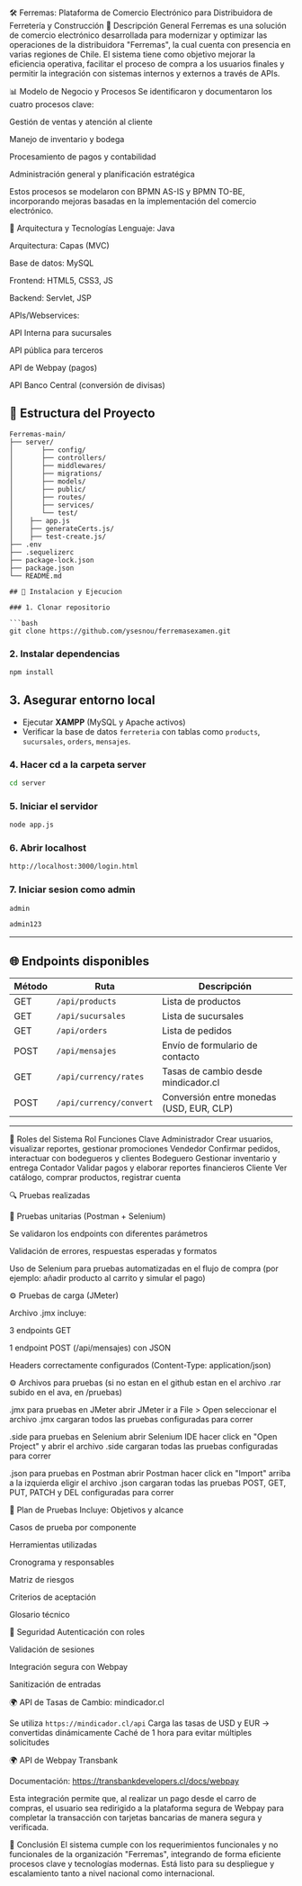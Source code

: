 🛠️ Ferremas: Plataforma de Comercio Electrónico para Distribuidora de Ferretería y Construcción
📌 Descripción General
Ferremas es una solución de comercio electrónico desarrollada para modernizar y optimizar las operaciones de la distribuidora "Ferremas", la cual cuenta con presencia en varias regiones de Chile. El sistema tiene como objetivo mejorar la eficiencia operativa, facilitar el proceso de compra a los usuarios finales y permitir la integración con sistemas internos y externos a través de APIs.

📊 Modelo de Negocio y Procesos
Se identificaron y documentaron los cuatro procesos clave:

Gestión de ventas y atención al cliente

Manejo de inventario y bodega

Procesamiento de pagos y contabilidad

Administración general y planificación estratégica

Estos procesos se modelaron con BPMN AS-IS y BPMN TO-BE, incorporando mejoras basadas en la implementación del comercio electrónico.

🧱 Arquitectura y Tecnologías
Lenguaje: Java

Arquitectura: Capas (MVC)

Base de datos: MySQL

Frontend: HTML5, CSS3, JS

Backend: Servlet, JSP

APIs/Webservices:

API Interna para sucursales

API pública para terceros

API de Webpay (pagos)

API Banco Central (conversión de divisas)


## 📁 Estructura del Proyecto

```
Ferremas-main/
├── server/
│       ├── config/
│       ├── controllers/
│       ├── middlewares/
│       ├── migrations/
│       ├── models/
│       ├── public/
│       ├── routes/
│       ├── services/
│       └── test/
│    ├── app.js
│    ├── generateCerts.js/
│    ├── test-create.js/
├── .env
├── .sequelizerc
├── package-lock.json
├── package.json
└── README.md

## 🚀 Instalacion y Ejecucion

### 1. Clonar repositorio

```bash
git clone https://github.com/ysesnou/ferremasexamen.git
```

### 2. Instalar dependencias

```bash
npm install
```

## 3. Asegurar entorno local

- Ejecutar **XAMPP** (MySQL y Apache activos)
- Verificar la base de datos `ferreteria` con tablas como `products`, `sucursales`, `orders`, `mensajes`.

### 4. Hacer cd a la carpeta server 

```bash
cd server
```

### 5. Iniciar el servidor

```bash
node app.js
```

### 6. Abrir localhost

```bash
http://localhost:3000/login.html
```

### 7. Iniciar sesion como admin

```bash
admin
```

```bash
admin123
```

---

## 🌐 Endpoints disponibles

| Método | Ruta                          | Descripción                        |
|--------|-------------------------------|------------------------------------|
| GET    | `/api/products`              | Lista de productos                 |
| GET    | `/api/sucursales`           | Lista de sucursales                |
| GET    | `/api/orders`               | Lista de pedidos                   |
| POST   | `/api/mensajes`             | Envío de formulario de contacto    |
| GET    | `/api/currency/rates`       | Tasas de cambio desde mindicador.cl |
| POST   | `/api/currency/convert`     | Conversión entre monedas (USD, EUR, CLP) |

---



👤 Roles del Sistema
Rol	Funciones Clave
Administrador	Crear usuarios, visualizar reportes, gestionar promociones
Vendedor	    Confirmar pedidos, interactuar con bodegueros y clientes
Bodeguero	    Gestionar inventario y entrega
Contador	    Validar pagos y elaborar reportes financieros
Cliente	        Ver catálogo, comprar productos, registrar cuenta

🔍 Pruebas realizadas

🧪 Pruebas unitarias (Postman + Selenium)

Se validaron los endpoints con diferentes parámetros

Validación de errores, respuestas esperadas y formatos

Uso de Selenium  para pruebas automatizadas en el flujo de compra (por ejemplo: añadir producto al carrito y simular el pago)

⚙️ Pruebas de carga (JMeter)

Archivo .jmx incluye:

3 endpoints GET

1 endpoint POST (/api/mensajes) con JSON

Headers correctamente configurados (Content-Type: application/json)

⚙️ Archivos para pruebas (si no estan en el github estan en el archivo .rar subido en el ava, en /pruebas)

.jmx para pruebas en JMeter
    abrir JMeter
    ir a File > Open
    seleccionar el archivo .jmx
    cargaran todos las pruebas configuradas para correr

.side para pruebas en Selenium
    abrir Selenium IDE
    hacer click en "Open Project" y abrir el archivo .side
    cargaran todas las pruebas configuradas para correr

.json para pruebas en Postman
    abrir Postman
    hacer click en "Import" arriba a la izquierda
    eligir el archivo .json 
    cargaran todas las pruebas POST, GET, PUT, PATCH y DEL configuradas para correr

🧾 Plan de Pruebas Incluye:
Objetivos y alcance

Casos de prueba por componente

Herramientas utilizadas

Cronograma y responsables

Matriz de riesgos

Criterios de aceptación

Glosario técnico

🔐 Seguridad
Autenticación con roles

Validación de sesiones

Integración segura con Webpay

Sanitización de entradas

🌍 API de Tasas de Cambio: mindicador.cl

 Se utiliza `https://mindicador.cl/api`
 Carga las tasas de USD y EUR → convertidas dinámicamente
Caché de 1 hora para evitar múltiples solicitudes

🌍 API de Webpay Transbank

Documentación: https://transbankdevelopers.cl/docs/webpay

Esta integración permite que, al realizar un pago desde el carro de compras, el usuario sea redirigido a la plataforma segura de Webpay para completar la transacción con tarjetas bancarias de manera segura y verificada.



🧠 Conclusión
El sistema cumple con los requerimientos funcionales y no funcionales de la organización "Ferremas", integrando de forma eficiente procesos clave y tecnologías modernas. Está listo para su despliegue y escalamiento tanto a nivel nacional como internacional.